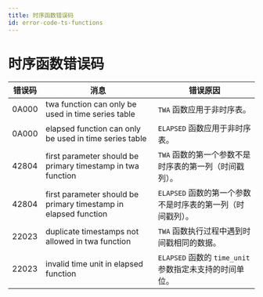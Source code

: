 ```yaml
---
title: 时序函数错误码
id: error-code-ts-functions
---
```


# 时序函数错误码

| 错误码 | 消息 | 错误原因 |
| --- | --- | ---|
| 0A000 | twa function can only be used in time series table  | `TWA` 函数应用于非时序表。|
| 0A000 | elapsed function can only be used in time series table | `ELAPSED` 函数应用于非时序表。|
| 42804 | first parameter should be primary timestamp in twa function   | `TWA` 函数的第一个参数不是时序表的第一列（时间戳列）。|
| 42804 | first parameter should be primary timestamp in elapsed function | `ELAPSED` 函数的第一个参数不是时序表的第一列（时间戳列）。|
| 22023 | duplicate timestamps not allowed in twa function | `TWA` 函数执行过程中遇到时间戳相同的数据。|
| 22023 | invalid time unit in elapsed function | `ELAPSED` 函数的 `time_unit` 参数指定未支持的时间单位。|
